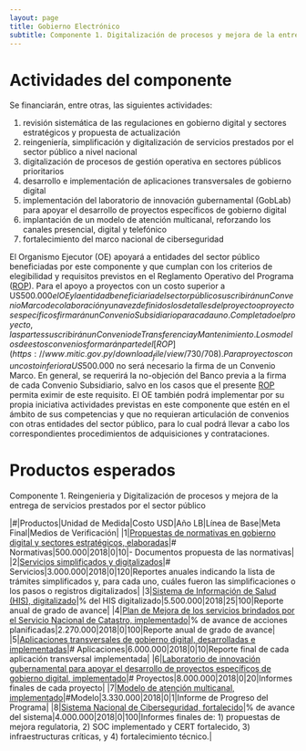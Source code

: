```yaml
---
layout: page
title: Gobierno Electrónico
subtitle: Componente 1. Digitalización de procesos y mejora de la entrega de servicios prestados por el sector público.
---
```


# Actividades del componente
Se financiarán, entre otras, las siguientes actividades: 
1. revisión sistemática de las regulaciones en gobierno digital y sectores estratégicos y propuesta de actualización
2. reingeniería, simplificación y digitalización de servicios prestados por el sector público a nivel nacional
3. digitalización de procesos de gestión operativa en sectores públicos prioritarios
4. desarrollo e implementación de aplicaciones transversales de gobierno digital
5. implementación del laboratorio de innovación gubernamental (GobLab) para apoyar el desarrollo de proyectos específicos de gobierno digital
6. implantación de un modelo de atención multicanal, reforzando los canales presencial, digital y telefónico
7. fortalecimiento del marco nacional de ciberseguridad

El Organismo Ejecutor (OE) apoyará a entidades del sector público beneficiadas por este componente y que cumplan con los criterios de elegibilidad y requisitos previstos en el Reglamento Operativo del Programa ([ROP](https://www.mitic.gov.py/download_file/view/730/708)). Para el apoyo a proyectos con un costo superior a US$500.000 el OE y la entidad beneficiaria del sector público suscribirán un Convenio Marco de colaboración y una vez definidos los detalles del proyecto o proyectos específicos firmarán un Convenio Subsidiario para cada uno. Completado el proyecto, las partes suscribirán un Convenio de Transferencia y Mantenimiento. Los modelos de estos convenios formarán parte del [ROP](https://www.mitic.gov.py/download_file/view/730/708). Para proyectos con un costo inferior a US$500.000 no será necesario la firma de un Convenio Marco. En general, se requerirá la no-objeción del Banco previa a la firma de cada Convenio Subsidiario, salvo en los casos que el presente [ROP](https://www.mitic.gov.py/download_file/view/730/708) permita eximir de este requisito. El OE también podrá implementar por su propia iniciativa actividades previstas en este componente que estén en el ámbito de sus competencias y que no requieran articulación de convenios con otras entidades del sector público, para lo cual podrá llevar a cabo los correspondientes procedimientos de adquisiciones y contrataciones.

# Productos esperados
Componente 1. Reingenieria y Digitalización de procesos y mejora de la entrega de servicios prestados por el sector público				

|#|Productos|Unidad de Medida|Costo USD|Año LB|Línea de Base|Meta Final|Medios de Verificación|
|1|[Propuestas de normativas en gobierno digital y sectores estratégicos, elaboradas](/productos/p1/)|# Normativas|500.000|2018|0|10|- Documentos propuesta de las normativas|
|2|[Servicios simplificados y digitalizados](/productos/p2/)|# Servicios|3.000.000|2018|0|120|Reportes anuales indicando la lista de trámites simplificados y, para cada uno, cuáles fueron las simplificaciones o los pasos o registros digitalizados|
|3|[Sistema de Información de Salud (HIS), digitalizado](/productos/p3/)|% del HIS digitalizado|5.500.000|2018|25|100|Reporte anual de grado de avance|
|4|[Plan de Mejora de los servicios brindados por el Servicio Nacional de Catastro, implementado](/productos/p4/)|% de avance de acciones planificadas|2.270.000|2018|0|100|Reporte anual de grado de avance|
|5|[Aplicaciones transversales de gobierno digital, desarrolladas e implementadas](/productos/p5/)|# Aplicaciones|6.000.000|2018|0|10|Reporte final de cada aplicación transversal implementada|
|6|[Laboratorio de innovación gubernamental para apoyar el desarrollo de proyectos específicos de gobierno digital, implementado](/productos/p6/)|# Proyectos|8.000.000|2018|0|20|Informes finales de cada proyecto|
|7|[Modelo de atención multicanal, implementado](/productos/p7/)|#Modelo|3.330.000|2018|0|1|Informe de Progreso del Programa|
|8|[Sistema Nacional de Ciberseguridad, fortalecido](/productos/p8/)|% de avance del sistema|4.000.000|2018|0|100|Informes finales de: 1) propuestas de mejora regulatoria, 2) SOC implementado y CERT fortalecido, 3) infraestructuras críticas, y 4) fortalecimiento técnico.|
